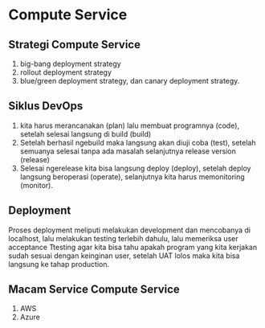 # Compute Service

## Strategi Compute Service
1. big-bang deployment strategy
1. rollout deployment strategy
3. blue/green deployment strategy, dan canary deployment strategy.

## Siklus DevOps
1. kita harus merancanakan (plan) lalu membuat programnya (code), setelah selesai langsung di build (build)
2. Setelah berhasil ngebuild maka langsung akan diuji coba (test), setelah semuanya selesai tanpa ada masalah selanjutnya release version (release) 
3. Selesai ngerelease kita bisa langsung deploy (deploy), setelah deploy langsung beroperasi (operate), selanjutnya kita harus memonitoring (monitor).

## Deployment
Proses deployment meliputi melakukan development dan mencobanya di localhost, lalu melakukan testing terlebih dahulu, lalu memeriksa user acceptance Ttesting agar kita bisa tahu apakah program yang kita kerjakan sudah sesuai dengan keinginan user, setelah UAT lolos maka kita bisa langsung ke tahap production.

## Macam Service Compute Service
1. AWS
2. Azure